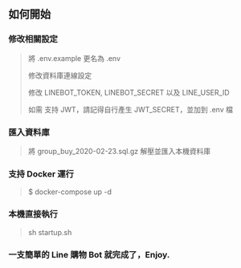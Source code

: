 ## 如何開始

### 修改相關設定
> 將 .env.example 更名為 .env
>
> 修改資料庫連線設定
>
> 修改 LINEBOT_TOKEN, LINEBOT_SECRET 以及 LINE_USER_ID
>
> 如需 支持 JWT，請記得自行產生 JWT_SECRET，並加到 .env 檔
>

### 匯入資料庫
> 將 group_buy_2020-02-23.sql.gz 解壓並匯入本機資料庫
>

### 支持 Docker 運行
> $ docker-compose up -d
>

### 本機直接執行
> sh startup.sh
>

### 一支簡單的 Line 購物 Bot 就完成了，Enjoy.
